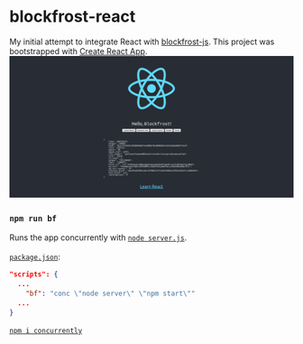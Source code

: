 # blockfrost-react
My initial attempt to integrate React with [blockfrost-js](https://github.com/blockfrost/blockfrost-js).
This project was bootstrapped with [Create React App](https://github.com/facebook/create-react-app).
<img src="/screenshots/0_HomePage0.png"/>

### `npm run bf`
Runs the app concurrently with [`node server.js`](server.js).\
\
[`package.json`](package.json):
```json
"scripts": {
  ...
    "bf": "conc \"node server\" \"npm start\""
  ...
}
```
[`npm i concurrently`](https://www.npmjs.com/package/concurrently)
